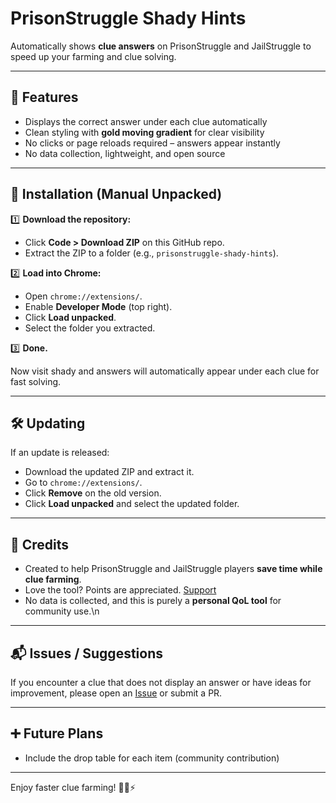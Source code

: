 # PrisonStruggle Shady Hints

Automatically shows **clue answers** on PrisonStruggle and JailStruggle to speed up your farming and clue solving.

---

## 📌 Features

- Displays the correct answer under each clue automatically
- Clean styling with **gold moving gradient** for clear visibility
- No clicks or page reloads required – answers appear instantly
- No data collection, lightweight, and open source

---

## 🚀 Installation (Manual Unpacked)

1️⃣ **Download the repository:**

- Click **Code > Download ZIP** on this GitHub repo.
- Extract the ZIP to a folder (e.g., `prisonstruggle-shady-hints`).

2️⃣ **Load into Chrome:**

- Open `chrome://extensions/`.
- Enable **Developer Mode** (top right).
- Click **Load unpacked**.
- Select the folder you extracted.

3️⃣ **Done.**

Now visit shady and answers will automatically appear under each clue for fast solving.

---

## 🛠️ Updating

If an update is released:

- Download the updated ZIP and extract it.
- Go to `chrome://extensions/`.
- Click **Remove** on the old version.
- Click **Load unpacked** and select the updated folder.

---

## 🩶 Credits

- Created to help PrisonStruggle and JailStruggle players **save time while clue farming**.
- Love the tool? Points are appreciated. [Support](https://prisonstruggle.com/profiles.php?id=45)
- No data is collected, and this is purely a **personal QoL tool** for community use.\n

---

## 📬 Issues / Suggestions

If you encounter a clue that does not display an answer or have ideas for improvement, please open an [Issue](https://github.com/SCP766/shady-hints-for-prisonstruggle/issues) or submit a PR.

---

## ➕ Future Plans

- Include the drop table for each item (community contribution)

---

Enjoy faster clue farming! 🕵️‍♂️⚡
